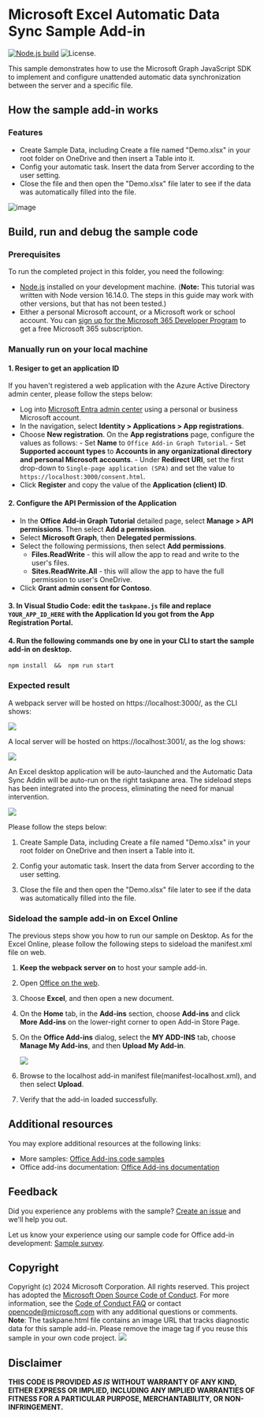 # Microsoft Excel Automatic Data Sync Sample Add-in

[![Node.js build](https://github.com/microsoftgraph/msgraph-training-office-addin/actions/workflows/node.js.yml/badge.svg)](https://github.com/microsoftgraph/msgraph-training-office-addin/actions/workflows/node.js.yml) ![License.](https://img.shields.io/badge/license-MIT-green.svg)

This sample demonstrates how to use the Microsoft Graph JavaScript SDK to implement and configure unattended automatic data synchronization between the server and a specific file.

## How the sample add-in works

### Features

- Create Sample Data, including Create a file named "Demo.xlsx" in your root folder on OneDrive and then insert a Table into it.
- Config your automatic task. Insert the data from Server according to the user setting.
- Close the file and then open the "Demo.xlsx" file later to see if the data was automatically filled into the file.

![image](./assets/taskpane.png)

## Build, run and debug the sample code

### Prerequisites

To run the completed project in this folder, you need the following:

- [Node.js](https://nodejs.org) installed on your development machine. (**Note:** This tutorial was written with Node version 16.14.0. The steps in this guide may work with other versions, but that has not been tested.)
- Either a personal Microsoft account, or a Microsoft work or school account. You can [sign up for the Microsoft 365 Developer Program](https://developer.microsoft.com/microsoft-365/dev-program) to get a free Microsoft 365 subscription.

### Manually run on your local machine

#### 1. Resiger to get an application ID

If you haven't registered a web application with the Azure Active Directory admin center, please follow the steps below:

- Log into [Microsoft Entra admin center](https://aad.portal.azure.com) using a personal or business Microsoft account.
- In the navigation, select **Identity > Applications > App registrations**.
- Choose **New registration**. On the **App registrations** page, configure the values as follows: - Set **Name** to `Office Add-in Graph Tutorial`. - Set **Supported account types** to **Accounts in any organizational directory and personal Microsoft accounts**. - Under **Redirect URI**, set the first drop-down to `Single-page application (SPA)` and set the value to `
https://localhost:3000/consent.html`.
- Click **Register** and copy the value of the **Application (client) ID**.

#### 2. Configure the API Permission of the Application

- In the **Office Add-in Graph Tutorial** detailed page, select **Manage > API permissions**. Then select **Add a permission**.
- Select **Microsoft Graph**, then **Delegated permissions**.
- Select the following permissions, then select **Add permissions**.
  - **Files.ReadWrite** - this will allow the app to read and write to the user's files.
  - **Sites.ReadWrite.All** - this will allow the app to have the full permission to user's OneDrive.
- Click **Grant admin consent for Contoso**.

#### 3. In Visual Studio Code: edit the `taskpane.js` file and replace `YOUR_APP_ID_HERE` with the **Application Id** you got from the App Registration Portal.

#### 4. Run the following commands one by one in your CLI to start the sample add-in on desktop.

```
npm install  &&  npm run start
```

### Expected result

A webpack server will be hosted on https://localhost:3000/, as the CLI shows:

![](./assets/webpack.png)

A local server will be hosted on https://localhost:3001/, as the log shows:

![](./assets/server.png)

An Excel desktop application will be auto-launched and the Automatic Data Sync Addin will be auto-run on the right taskpane area. The sideload steps has been integrated into the process, eliminating the need for manual intervention.

![](./assets/taskpane.png)

Please follow the steps below:

1. Create Sample Data, including Create a file named "Demo.xlsx" in your root folder on OneDrive and then insert a Table into it.

2. Config your automatic task. Insert the data from Server according to the user setting.

3. Close the file and then open the "Demo.xlsx" file later to see if the data was automatically filled into the file.

### Sideload the sample add-in on Excel Online

The previous steps show you how to run our sample on Desktop. As for the Excel Online, please follow the following steps to sideload the manifest.xml file on web.

1.  **Keep the webpack server on** to host your sample add-in.
1.  Open [Office on the web](https://office.live.com/).
1.  Choose **Excel**, and then open a new document.
1.  On the **Home** tab, in the **Add-ins** section, choose **Add-ins** and click **More Add-ins** on the lower-right corner to open Add-in Store Page.
1.  On the **Office Add-ins** dialog, select the **MY ADD-INS** tab, choose **Manage My Add-ins**, and then **Upload My Add-in**.

    ![](./assets/manageAddins.png)

1.  Browse to the localhost add-in manifest file(manifest-localhost.xml), and then select **Upload**.

1.  Verify that the add-in loaded successfully.

## Additional resources

You may explore additional resources at the following links:

- More samples: [Office Add-ins code samples](https://github.com/OfficeDev/Office-Add-in-samples)
- Office add-ins documentation: [Office Add-ins documentation](https://learn.microsoft.com/en-us/office/dev/add-ins/)

## Feedback

Did you experience any problems with the sample? [Create an issue](https://github.com/OfficeDev/Word-Scenario-based-Add-in-Samples/issues/new) and we'll help you out.

Let us know your experience using our sample code for Office add-in development: [Sample survey](https://aka.ms/OfficeDevSampleSurvey).

## Copyright

Copyright (c) 2024 Microsoft Corporation. All rights reserved.
This project has adopted the [Microsoft Open Source Code of Conduct](https://opensource.microsoft.com/codeofconduct/). For more information, see the [Code of Conduct FAQ](https://opensource.microsoft.com/codeofconduct/faq/) or contact [opencode@microsoft.com](mailto:opencode@microsoft.com) with any additional questions or comments.
<br>**Note**: The taskpane.html file contains an image URL that tracks diagnostic data for this sample add-in. Please remove the image tag if you reuse this sample in your own code project.
<img src="https://pnptelemetry.azurewebsites.net/pnp-officeaddins/samples/excel-add-in-mail-merge-readme">

## Disclaimer

**THIS CODE IS PROVIDED _AS IS_ WITHOUT WARRANTY OF ANY KIND, EITHER EXPRESS OR IMPLIED, INCLUDING ANY IMPLIED WARRANTIES OF FITNESS FOR A PARTICULAR PURPOSE, MERCHANTABILITY, OR NON-INFRINGEMENT.**
